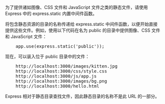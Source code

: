 为了提供诸如图像、CSS 文件和 JavaScript 文件之类的静态文件，请使用 Express 中的 express.static 内置中间件函数。

将包含静态资源的目录的名称传递给 express.static 中间件函数，以便开始直接提供这些文件。例如，使用以下代码在名为 public 的目录中提供图像、CSS 文件和 JavaScript 文件：
<pre>
    app.use(express.static('public'));
</pre>
现在，可以装入位于 public 目录中的文件：
<pre>
    http://localhost:3000/images/kitten.jpg
    http://localhost:3000/css/style.css
    http://localhost:3000/js/app.js
    http://localhost:3000/images/bg.png
    http://localhost:3000/hello.html
</pre>
Express 相对于静态目录查找文件，因此静态目录的名称不是此 URL 的一部分。